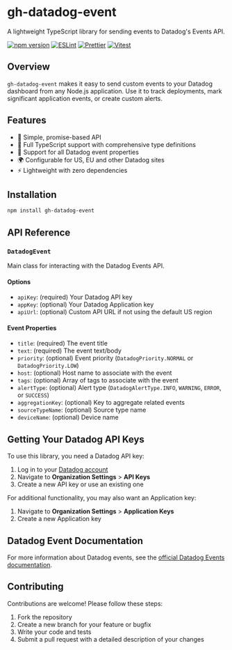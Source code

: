 # gh-datadog-event

A lightweight TypeScript library for sending events to Datadog's Events API.

[![npm version](https://img.shields.io/npm/v/gh-datadog-event.svg?cache=bust)](https://www.npmjs.com/package/gh-datadog-event)
[![ESLint](https://img.shields.io/badge/ESLint-Configured-4B32C3?logo=eslint&logoColor=white)](docs/development/eslint.md)
[![Prettier](https://img.shields.io/badge/Prettier-Configured-F7B93E?logo=prettier&logoColor=white)](docs/development/prettier.md)
[![Vitest](https://img.shields.io/badge/Vitest-Configured-6E9F18?logo=vitest&logoColor=white)](docs/development/vitest.md)

## Overview

`gh-datadog-event` makes it easy to send custom events to your Datadog dashboard from any Node.js application. Use it to track deployments, mark significant application events, or create custom alerts.

## Features

- 🚀 Simple, promise-based API
- 💪 Full TypeScript support with comprehensive type definitions
- 🔄 Support for all Datadog event properties
- 🌍 Configurable for US, EU and other Datadog sites
- ⚡ Lightweight with zero dependencies

## Installation

```bash
npm install gh-datadog-event
```

## API Reference

### `DatadogEvent`

Main class for interacting with the Datadog Events API.

#### Options

- `apiKey`: (required) Your Datadog API key
- `appKey`: (optional) Your Datadog Application key
- `apiUrl`: (optional) Custom API URL if not using the default US region

#### Event Properties

- `title`: (required) The event title
- `text`: (required) The event text/body
- `priority`: (optional) Event priority (`DatadogPriority.NORMAL` or `DatadogPriority.LOW`)
- `host`: (optional) Host name to associate with the event
- `tags`: (optional) Array of tags to associate with the event
- `alertType`: (optional) Alert type (`DatadogAlertType.INFO`, `WARNING`, `ERROR`, or `SUCCESS`)
- `aggregationKey`: (optional) Key to aggregate related events
- `sourceTypeName`: (optional) Source type name
- `deviceName`: (optional) Device name

## Getting Your Datadog API Keys

To use this library, you need a Datadog API key:

1. Log in to your [Datadog account](https://app.datadoghq.com/)
2. Navigate to **Organization Settings** > **API Keys**
3. Create a new API key or use an existing one

For additional functionality, you may also want an Application key:

1. Navigate to **Organization Settings** > **Application Keys**
2. Create a new Application key

## Datadog Event Documentation

For more information about Datadog events, see the [official Datadog Events documentation](https://docs.datadoghq.com/events/).

## Contributing

Contributions are welcome! Please follow these steps:

1. Fork the repository
2. Create a new branch for your feature or bugfix
3. Write your code and tests
4. Submit a pull request with a detailed description of your changes
